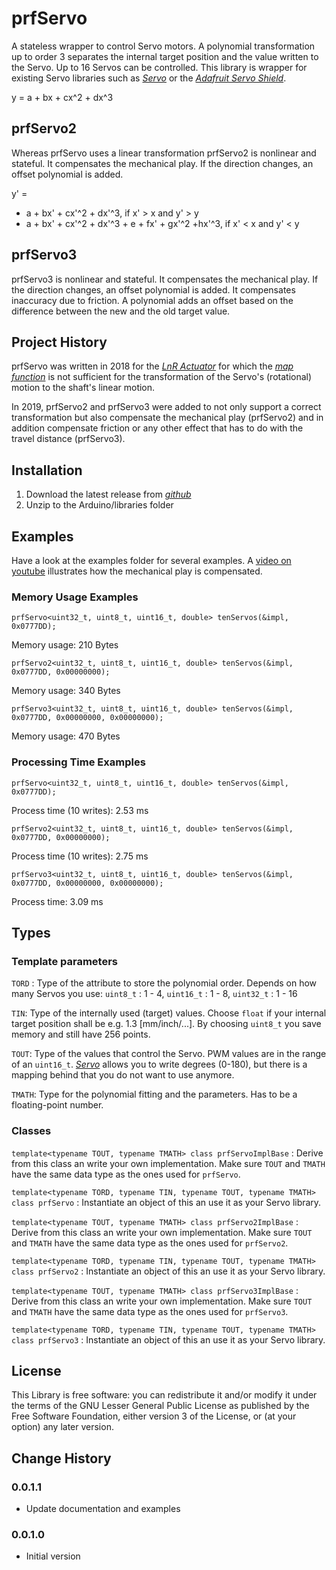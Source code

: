 # prfServo
A stateless wrapper to control Servo motors. A polynomial transformation up to order 3 separates the internal target position and the value written to the Servo. Up to 16 Servos can be controlled. This library is wrapper for existing Servo libraries such as *[Servo](https://www.arduino.cc/en/Reference/Servo)* or the *[Adafruit Servo Shield](https://www.adafruit.com/product/1411)*.

y = a + bx + cx^2 + dx^3

## prfServo2
Whereas prfServo uses a linear transformation prfServo2 is nonlinear and stateful. It compensates the mechanical play. If the direction changes, an offset polynomial is added.

 y' =  

- a + bx' + cx'^2 + dx'^3, if x' > x and y' > y
- a + bx' + cx'^2 + dx'^3 + e + fx' + gx'^2 +hx'^3, if x' < x and y' < y

## prfServo3
prfServo3 is nonlinear and stateful. It compensates the mechanical play.  If the direction changes, an offset polynomial is added. It compensates inaccuracy due to friction. A polynomial adds an offset based on the difference between the new and the old target value.

## Project History
prfServo was written in 2018 for the *[LnR Actuator](https://www.instructables.com/id/Linear-and-Rotation-Actuator/)* for which the *[map function](https://www.arduino.cc/reference/en/language/functions/math/map/)* is not sufficient for the transformation of the Servo's (rotational) motion to the shaft's linear motion.

In 2019, prfServo2 and prfServo3 were added to not only support a correct transformation but also compensate the mechanical play (prfServo2) and in addition compensate friction or any other effect that has to do with the travel distance (prfServo3).

## Installation
1. Download the latest release from *[github](https://github.com/mrstefangrimm/prfServo/releases)*
2. Unzip to the Arduino/libraries folder

## Examples
Have a look at the examples folder for several examples. A 
[video on youtube](https://youtu.be/CnMcMh8CgUc)
 illustrates how the mechanical play is compensated.

### Memory Usage Examples
`prfServo<uint32_t, uint8_t, uint16_t, double> tenServos(&impl, 0x0777DD);`

Memory usage: 210 Bytes

`prfServo2<uint32_t, uint8_t, uint16_t, double> tenServos(&impl, 0x0777DD, 0x00000000);`

Memory usage: 340 Bytes

`prfServo3<uint32_t, uint8_t, uint16_t, double> tenServos(&impl, 0x0777DD, 0x00000000, 0x00000000);`

Memory usage: 470 Bytes

### Processing Time Examples
`prfServo<uint32_t, uint8_t, uint16_t, double> tenServos(&impl, 0x0777DD);`

Process time (10 writes): 2.53 ms

`prfServo2<uint32_t, uint8_t, uint16_t, double> tenServos(&impl, 0x0777DD, 0x00000000);`

Process time (10 writes): 2.75 ms

`prfServo3<uint32_t, uint8_t, uint16_t, double> tenServos(&impl, 0x0777DD, 0x00000000, 0x00000000);`

Process time: 3.09 ms

## Types
### Template parameters
`TORD` : Type of the attribute to store the polynomial order. Depends on how many Servos you use: `uint8_t` : 1 - 4, `uint16_t` : 1 - 8, `uint32_t` : 1 - 16

`TIN`: Type of the internally used (target) values. Choose `float` if your internal target position shall be e.g. 1.3 [mm/inch/...]. By choosing `uint8_t` you save memory and still have 256 points. 

`TOUT`: Type of the values that control the Servo. PWM values are in the range of an `uint16_t`. *[Servo](https://www.arduino.cc/en/Reference/Servo)* allows you to write degrees (0-180), but there is a mapping behind that you do not want to use anymore.

`TMATH`: Type for the polynomial fitting and the parameters. Has to be a floating-point number.

### Classes
`template<typename TOUT, typename TMATH> class prfServoImplBase` : 
Derive from this class an write your own implementation. Make sure `TOUT` and `TMATH` have the same data type as the ones used for `prfServo`.

`template<typename TORD, typename TIN, typename TOUT, typename TMATH> class prfServo` : 
Instantiate an object of this an use it as your Servo library.

`template<typename TOUT, typename TMATH> class prfServo2ImplBase` : 
Derive from this class an write your own implementation. Make sure `TOUT` and `TMATH` have the same data type as the ones used for `prfServo2`.

`template<typename TORD, typename TIN, typename TOUT, typename TMATH> class prfServo2` :
Instantiate an object of this an use it as your Servo library.

`template<typename TOUT, typename TMATH> class prfServo3ImplBase` : 
Derive from this class an write your own implementation. Make sure `TOUT` and `TMATH` have the same data type as the ones used for `prfServo3`.

`template<typename TORD, typename TIN, typename TOUT, typename TMATH> class prfServo3` :
Instantiate an object of this an use it as your Servo library.

## License
This Library is free software: you can redistribute it and/or modify it under the terms of the GNU Lesser General Public License as published by the Free Software Foundation, either version 3 of the License, or (at your option) any later version.


## Change History
### 0.0.1.1
- Update documentation and examples

### 0.0.1.0 
- Initial version
